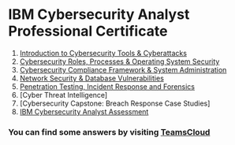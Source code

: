 # IBM Cybersecurity Analyst Professional Certificate

1. [Introduction to Cybersecurity Tools & Cyberattacks](https://teamscloud.blogspot.com/2023/12/coursera-introduction-to-cybersecurity-tools-and-cyber-attacks.html)
2. [Cybersecurity Roles, Processes & Operating System Security](https://teamscloud.blogspot.com/2024/05/coursera-cybersecurity-roles-processes-and-operating-system-security.html)
3. [Cybersecurity Compliance Framework & System Administration](https://teamscloud.blogspot.com/2024/05/coursera-cybersecurity-compliance-framework-and-system-administration.html)
4. [Network Security & Database Vulnerabilities](https://teamscloud.blogspot.com/2024/05/coursera-network-security-database-vulnerabilities.html)
5. [Penetration Testing, Incident Response and Forensics](https://teamscloud.blogspot.com/2024/05/coursera-penetration-testing-incident-response-and-forensics.html)
6. [Cyber Threat Intelligence]
7. [Cybersecurity Capstone: Breach Response Case Studies]
8. [IBM Cybersecurity Analyst Assessment](https://teamscloud.blogspot.com/2024/05/coursera-ibm-cybersecurity-analyst-professional-certificate-assessment-exam.html)

### You can find some answers by visiting <a href="https://teamscloud.blogspot.com/">TeamsCloud</a>
